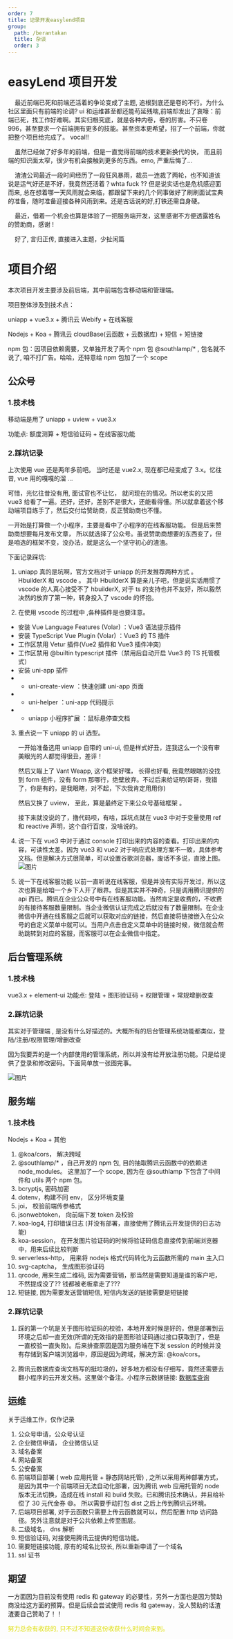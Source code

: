 ```yaml
---
order: 7
title: 记录开发easylend项目
group:
  path: /berantakan
  title: 杂谈
  order: 3
---
```


# easyLend 项目开发

&nbsp;&nbsp;&nbsp;&nbsp;最近前端已死和前端还活着的争论变成了主题, 追根到底还是卷的不行。为什么社区里面只有前端的论调? ui 和运维甚至都还能苟延残喘,前端却发出了哀嚎：前端已死，找工作好难啊。其实归根究底，就是各种内卷，卷的厉害。不只卷 996，甚至要求一个前端拥有更多的技能。甚至资本更希望，招了一个前端，你就把整个项目给完成了。 vocal!!

&nbsp;&nbsp;&nbsp;&nbsp;虽然已经做了好多年的前端，但是一直觉得前端的技术更新换代的快， 而且前端的知识面太窄，很少有机会接触到更多的东西。emo, 严重后悔了...

&nbsp;&nbsp;&nbsp;&nbsp;渣渣公司最近一段时间经历了一段狂风暴雨，裁员一连裁了两轮，也不知道该说是运气好还是不好，我竟然还活着？whta fuck ?? 但是说实话也是危机感迎面而来, 总在想着哪一天风雨就会来临，都跟留下来的几个同事做好了刷刷面试宝典的准备，随时准备迎接各种风雨到来。还是古话说的好,打铁还需自身硬。

&nbsp;&nbsp;&nbsp;&nbsp;最近，借着一个机会也算是体验了一把服务端开发，这里感谢不方便透露姓名的赞助商，感谢 !

&nbsp;&nbsp;&nbsp;&nbsp;好了, 言归正传, 直接进入主题，少扯闲篇

# 项目介绍

本次项目开发主要涉及前后端，其中前端包含移动端和管理端。

项目整体涉及到技术点：

uniapp + vue3.x + 腾讯云 Webify + 在线客服

Nodejs + Koa + 腾讯云 cloudBase(云函数 + 云数据库) + 短信 + 短链接

npm 包：因项目依赖需要，又单独开发了两个 npm 包 @southlamp/\* , 包名就不说了, 咱不打广告。哈哈，还特意给 npm 包加了一个 scope

## 公众号

### 1.技术栈

移动端是用了 uniapp + uview + vue3.x

功能点: 额度测算 + 短信验证码 + 在线客服功能

### 2.踩坑记录

上次使用 vue 还是两年多前吧。 当时还是 vue2.x, 现在都已经变成了 3.x。忆往昔, vue 用的嘎嘎的溜 ...

可惜，光忆往昔没有用, 面试官也不让忆， 就问现在的情况。所以老实的又把 vue3 给看了一遍。还好，还好，差别不是很大，还能看得懂。所以就拿着这个移动端项目练手了，然后交付给赞助商，反正赞助商也不懂。

一开始是打算做一个小程序，主要是看中了小程序的在线客服功能。 但是后来赞助商想要每月发布文章， 所以就选择了公众号。虽说赞助商想要的东西变了，但是咱选的框架不变，没办法，就是这么一个坚守初心的渣渣。

下面记录踩坑:

1. uniapp 真的是坑啊，官方文档对于 uniapp 的开发推荐两种方式 。 HbuilderX 和 vscode 。 其中 HbuilderX 算是亲儿子吧，但是说实话用惯了 vscode 的人真心接受不了 hbuilderX, 对于 ts 的支持也并不友好，所以毅然决然的放弃了第一种，转身投入了 vscode 的怀抱。

2. 在使用 vscode 的过程中 ,各种插件是也要注意。

- 安装 Vue Language Features (Volar) ：Vue3 语法提示插件
- 安装 TypeScript Vue Plugin (Volar) ：Vue3 的 TS 插件
- 工作区禁用 Vetur 插件(Vue2 插件和 Vue3 插件冲突)
- 工作区禁用 @builtin typescript 插件（禁用后自动开启 Vue3 的 TS 托管模式）
- 安装 uni-app 插件
- - uni-create-view ：快速创建 uni-app 页面
- - uni-helper ：uni-app 代码提示
- - uniapp 小程序扩展 ：鼠标悬停查文档

3. 重点说一下 uniapp 的 ui 选型。

   一开始准备选用 uniapp 自带的 uni-ui, 但是样式好丑，连我这么一个没有审美眼光的人都觉得很丑，差评！

   然后又瞄上了 Vant Weapp, 这个框架好嘿， 长得也好看, 我竟然眼瞎的没找到 form 组件，没有 form 那哪行，绝壁放弃。不过后来给证明(哥哥，我错了，你是有的，是我眼瞎，对不起，下次我肯定用用你)

   然后又换了 uview， 至此，算是最终定下来公众号基础框架 。

   接下来就没说的了，撸代码呗，有啥，踩坑点就在 vue3 中对于变量使用 ref 和 reactive 声明，这个自行百度，没啥说的。

4. 说一下在 vue3 中对于通过 console 打印出来的内容的查看。打印出来的内容，可读性太差。因为 vue3 和 vue2 对于响应式处理方案不一致，具体参考文档。但是解决方式很简单，可以设置谷歌浏览器，废话不多说，直接上图。
   ![图片](../../images/10.jpg)

5. 说一下在线客服功能
   以前一直听说在线客服，但是并没有实际开发过，所以这次也算是给咱一个乡下人开了眼界。但是其实并不神奇，只是调用腾讯提供的 api 而已。腾讯在企业公众号中有在线客服功能。当然肯定是收费的，不收费的有接待客服数量限制。当企业微信认证完成之后就没有了数量限制。在企业微信中开通在线客服之后就可以获取对应的链接，然后直接将链接嵌入在公众号的自定义菜单中就可以。当用户点击自定义菜单中的链接时候，微信就会帮助跳转到对应的客服，而客服可以在企业微信中指定。

## 后台管理系统

### 1.技术栈

vue3.x + element-ui
功能点: 登陆 + 图形验证码 + 权限管理 + 常规增删改查

### 2.踩坑记录

其实对于管理端 , 是没有什么好描述的。大概所有的后台管理系统功能都类似，登陆/注册/权限管理/增删改查

因为我要弄的是一个内部使用的管理系统，所以并没有给开放注册功能。只是给提供了登录和修改密码。下面简单放一张图完事。

![图片](../../images/9.png)

## 服务端

### 1.技术栈

Nodejs + Koa + 其他

1. @koa/cors， 解决跨域
2. @southlamp/\* ，自己开发的 npm 包, 目的抽取腾讯云函数中的依赖进 node_modules。 这里加了一个 scope, 因为在 @southlamp 下包含了中间件和 utils 两个 npm 包。
3. bcryptjs, 密码加密
4. dotenv，构建不同 env， 区分环境变量
5. joi， 校验前端传参格式
6. jsonwebtoken， 向前端下发 token 及校验
7. koa-log4, 打印错误日志 (并没有部署，直接使用了腾讯云开发提供的日志功能)
8. koa-session， 在开发图片验证码的时候将验证码信息直接传到前端浏览器中，用来后续比较判断
9. serverless-http， 用来将 nodejs 格式代码转化为云函数所需的 main 主入口
10. svg-captcha， 生成图形验证码
11. qrcode, 用来生成二维码, 因为需要营销，那当然是需要知道是谁的客户吧，不然提成没了?? 钱都被老板拿走了???
12. 短链接, 因为需要发送营销短信, 短信内发送的链接需要是短链接

### 2.踩坑记录

1. 踩的第一个坑是关于图形验证码的校验，本地开发时候是好的，但是部署到云环境之后却一直无效(所谓的无效指的是图形验证码通过接口获取到了，但是一直校验一直失败)。后来排查原因是因为服务端在下发 session 的时候并没有存储到客户端浏览器中，原因是因为跨域，解决方案: @koa/cors。

2. 腾讯云数据库查询文档写的挺垃圾的，好多地方都没有仔细写，竟然还需要去翻小程序的云开发文档。这里做个备注。小程序云数据链接: [数据库查询](https://developers.weixin.qq.com/miniprogram/dev/wxcloud/reference-sdk-api/database/Collection.html)

## 运维

关于运维工作，仅作记录

1. 公众号申请，公众号认证
2. 企业微信申请， 企业微信认证
3. 域名备案
4. 网站备案
5. 公安备案
6. 前端项目部署 ( web 应用托管 + 静态网站托管) , 之所以采用两种部署方式，是因为其中一个前端项目无法自动化部署，因为腾讯 web 应用托管的 node 版本无法切换，造成在线 install 和 build 失败。已和腾讯技术确认，并且给补偿了 30 元代金券 😄。 所以需要手动打包 dist 之后上传到腾讯云环境。
7. 后端项目部署, 对于云函数只需要上传云函数就可以，然后配置 http 访问路径。另外注意就是对于公共依赖上传至图层。
8. 二级域名， dns 解析
9. 短信验证码, 对接使用腾讯云提供的短信功能。
10. 需要短链接功能, 原有的域名比较长, 所以重新申请了一个域名
11. ssl 证书

## 期望

一方面因为目前没有使用 redis 和 gateway 的必要性，另外一方面也是因为赞助商没给这方面的预算。但是后续会尝试使用 redis 和 gateway，没人赞助的话渣渣要自己赞助了！！

<font color="#dddd00">努力总会有收获的, 只不过不知道这份收获什么时间会来到。</font>
